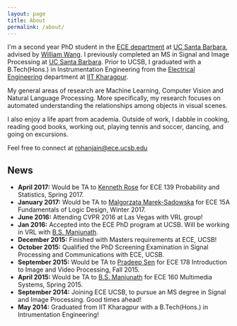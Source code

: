 ```yaml
---
layout: page
title: About
permalink: /about/
---
```


I'm a second year PhD student in the [ECE department](http://www.ece.ucsb.edu/) at [UC Santa Barbara](http://www.ucsb.edu/), advised by [William Wang](https://www.cs.ucsb.edu/~william/). I previously completed an MS in Signal and Image Processing at [UC Santa Barbara](http://www.ucsb.edu/). Prior to UCSB, I graduated with a B.Tech(Hons.) in Instrumentation Engineering from the [Electrical Engineering](http://www.ee.iitkgp.ac.in/) department at [IIT Kharagpur](http://iitkgp.ac.in/).

My general areas of research are Machine Learning, Computer Vision and Natural Language Processing. More specifically, my research focuses on automated understanding the relationships among objects in visual scenes.  

I also enjoy a life apart from academia. Outside of work, I dabble in cooking, reading good books, working out, playing tennis and soccer, dancing, and going on excursions.

Feel free to connect at [rohanjain@ece.ucsb.edu](mailto:rohanjain@ece.ucsb.edu)

## News
- **April 2017:** Would be TA to [Kenneth Rose](https://engineering.ucsb.edu/people/kenneth-rose) for ECE 139 Probability and Statistics, Spring 2017.
- **January 2017:** Would be TA to [Malgorzata Marek-Sadowska](https://iee.ucsb.edu/people/malgorzata-marek-sadowska) for ECE 15A Fundamentals of Logic Design, Winter 2017.
- **June 2016:** Attending CVPR 2016 at Las Vegas with VRL group!
- **Jan 2016:** Accepted into the ECE PhD program at UCSB. Will be working in VRL with [B.S. Manjunath](https://vision.ece.ucsb.edu/people/bs-manjunath).
- **December 2015:** Finished with Masters requirements at ECE, UCSB!
- **October 2015:** Qualified the PhD Screening Examination in Signal Processing and Communications with ECE, UCSB.
- **September 2015:** Would be TA to [Pradeep Sen](https://www.ece.ucsb.edu/~psen/) for ECE 178 Introduction to Image and Video Processing, Fall 2015.
- **April 2015:** Would be TA to [B.S. Manjunath](https://vision.ece.ucsb.edu/people/bs-manjunath) for ECE 160 Multimedia Systems, Spring 2015.
- **September 2014:** Joining ECE UCSB, to pursue an MS degree in Signal and Image Processing. Good times ahead!
- **May 2014:** Graduated from IIT Kharagpur with a B.Tech(Hons.) in Intrumentation Engineering!

<!--
## Links to my documents

Note: These are links to documents saved on the cloud. They open in the same tab.

- [Resume](https://www.dropbox.com/s/orhx9s134ls1t29/Resume.pdf?dl=0)

- **Project:** Detection and Characterization of Epileptic Seizures. Course Project for ECE594E Machine Learning, Spring 2015, UCSB with [Upamanyu Madhow](https://wcsl.ece.ucsb.edu/people/upamanyu-madhow).
	- [Report](https://www.dropbox.com/s/myjq2we234bk56h/ECE594E_Project_Report_RajagopalJain.pdf?dl=0)
	- [Presentation](https://docs.google.com/presentation/d/1AZWCtDiYywZAWsb3EY7eFgwdZiTnENE1Bq4TvkhcxWU/pub?start=false&loop=false&delayms=60000)

- **Project:** Activity Recognition in Videos using 3D Salient Point signatures. Course Project for ECE281B Computer Vision, Spring 2015, UCSB with [Victor Fragoso](http://vfragoso.com/), [Matthew Turk](https://www.cs.ucsb.edu/~mturk/)
	- [Report](https://www.dropbox.com/s/rh1kfpq3d4e2ppw/ECE281B_JainRajagopal_Project.pdf?dl=0)
	- [Presentation](https://docs.google.com/presentation/d/1VEmndjfkG-MPHrhIDEVduO6jjbwtapEDZgHOjQWxkcE/pub?start=false&loop=false&delayms=60000)

- **Paper Review:** Atmosukarto, Indriyati, and Linda G. Shapiro. "A salient-point signature for 3D object retrieval." Proceedings of the 1st ACM international conference on Multimedia information retrieval. ACM, 2008.
	- [Presentation](https://docs.google.com/presentation/d/15v1LKAxcy2YRaQ80B0yztDtIAG1x0HWgKEt-duu6H2k/pub?start=false&loop=false&delayms=60000)
	- [Critique](https://docs.google.com/document/d/1UJne2dJzinh7Kh9AgOt2BG4SB3WuR3peitikr3XeCUU/pub)

- **Project:** TrackBeat: an Android application for detecting heart rate from video of human head. Course Project for [CS290I Mobile Imaging](https://www.cs.ucsb.edu/~mturk/Teaching.html), Winter 2015, UCSB with [Matthew Turk](https://www.cs.ucsb.edu/~mturk/)
	- [Report](https://www.dropbox.com/s/ehumfxo8w3eaisq/CS290I_Report.pdf?dl=0)
	- [Presentation](https://docs.google.com/presentation/d/1ounkIoDJg2myp4Eons_RvrQLgUEuzDk_ooN_JEl_XZs/pub?start=false&loop=false&delayms=60000)
	- [Code](https://github.com/neurohn/TrackBeat)
	- [Video demonstration](https://www.youtube.com/watch?v=NUb1GDgm-aw)

- **Paper Review:** Kopf, Johannes, et al. "Capturing and viewing gigapixel images." ACM Transactions on Graphics (TOG). Vol. 26. No. 3. ACM, 2007.
	 - [Presentation](https://docs.google.com/presentation/d/1lQ0es5kSS3U5nINlp6wbRgsak4k6WfaLEP_q9i-nLto/pub?start=false&loop=false&delayms=60000)

- **Project:** Efficient Hierarchichal Graph-based Video Segmentation. Course Project for ECE278A Digital Image Processing, Winter 2015, UCSB with [B.S. Manjunath](https://vision.ece.ucsb.edu/people/bs-manjunath)
	- [Report](https://www.dropbox.com/s/rcz74mvmqo4sicw/ECE278A_report.pdf?dl=0)
	- [Presentation](https://docs.google.com/presentation/d/1rxrCpgCwntSRvo0wVBRyRDLA06IedNL2d35PeZDkIoI/pub?start=false&loop=false&delayms=60000)
	- [Code](https://github.com/neurohn/image-segmentation) for image segmentation part
- **Project:** Automated Detection of Solitary Pulmonary Nodule from Lung CT Images using Rule Based Classifier.
	- [Paper](https://www.dropbox.com/s/gwdeibf2tfg0bkq/ICVSP_Paper_ID_128%20Automated%20Detection%20of%20Solitary%20Pulmonary%20Nodule%20from%20Lung%20CT%20Images%20using%20Rule%20Based%20Classifier.pdf?dl=0)
	- [Presentation](https://www.dropbox.com/s/96pqnl0ivevtvzb/ICVSP_2014_128.pptx?dl=0)
	
- **Undergraduate Project:** Adaptive filter design for sparse system identification.
	- [Report](https://www.dropbox.com/s/0v1kggoxo4pi7i3/rohan%20btp%20ver2.pdf?dl=0)
	- [Presentation](https://www.dropbox.com/s/cfq5hychwkrj6wl/Rohan%20Final%20Presentation.pdf?dl=0)

- **Internship:** at Robert Bosch Engineering India on Lithium ion Battery Modeling for Simulation of Hybrid Electric Vehicles. 
	- Report and Presentation available on request
-->
